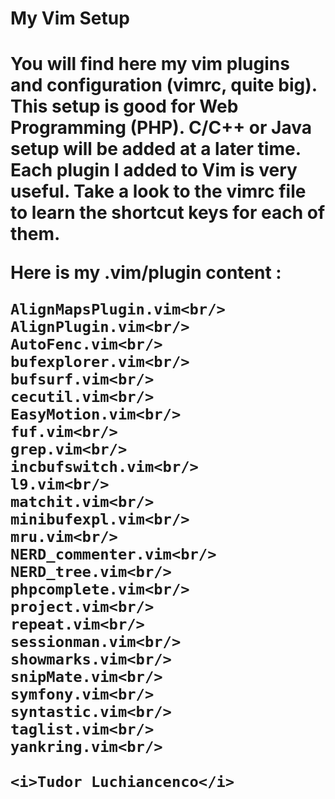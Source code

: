 <h1>My Vim Setup<h1>

You will find here my vim plugins and configuration (vimrc, quite big).<br>
This setup is good for <b>Web Programming (PHP)</b>. C/C++ or Java setup will be added at a later time. <br/>
Each plugin I added to Vim is very useful. Take a look to the vimrc file to learn the shortcut keys for each of them.

  Here is my <b>.vim/plugin</b> content :

    AlignMapsPlugin.vim<br/>
    AlignPlugin.vim<br/>
    AutoFenc.vim<br/>
    bufexplorer.vim<br/>
    bufsurf.vim<br/>
    cecutil.vim<br/>
    EasyMotion.vim<br/>
    fuf.vim<br/>
    grep.vim<br/>
    incbufswitch.vim<br/>
    l9.vim<br/>
    matchit.vim<br/>
    minibufexpl.vim<br/>
    mru.vim<br/>
    NERD_commenter.vim<br/>
    NERD_tree.vim<br/>
    phpcomplete.vim<br/>
    project.vim<br/>
    repeat.vim<br/>
    sessionman.vim<br/>
    showmarks.vim<br/>
    snipMate.vim<br/>
    symfony.vim<br/>
    syntastic.vim<br/>
    taglist.vim<br/>
    yankring.vim<br/>

    <i>Tudor Luchiancenco</i>
